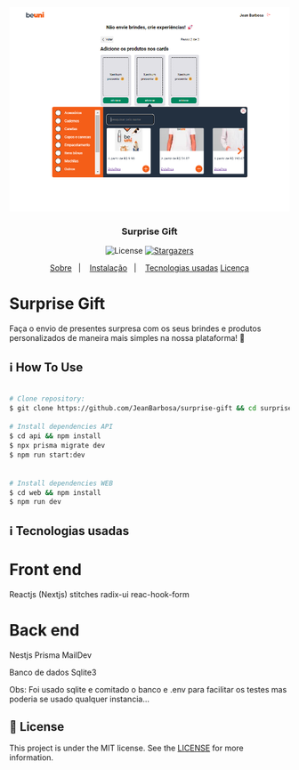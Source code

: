 ![Surprise Gift](screenshots/default.png)

<h3 align="center">
  Surprise Gift
</h3>

<p align="center">

  <img alt="License" src="https://img.shields.io/badge/license-MIT-%2304D361">

  <a target="_blank"  href ="https://github.com/jeanbarbosa/verzel-classroom/stargazers">
    <img alt="Stargazers" src="https://img.shields.io/github/stars/jeanbarbosa/verzel-classroom?style=social">
  </a>
</p>

<p align="center">
  <a target="_blank"  href ="#Classroom">Sobre</a>&nbsp;&nbsp;&nbsp;|&nbsp;&nbsp;&nbsp;
  <a target="_blank"  href ="#information_source-how-to-use">Instalação</a>&nbsp;&nbsp;&nbsp;|&nbsp;&nbsp;&nbsp;
  <a target="_blank"  href ="#tech">Tecnologias usadas</a>
  <a target="_blank"  href ="#memo-license">Licença</a>
</p>

# Surprise Gift

Faça o envio de presentes surpresa com os
seus brindes e produtos personalizados
de maneira mais simples na nossa plataforma! 🧡

## :information_source: How To Use

```bash

# Clone repository:
$ git clone https://github.com/JeanBarbosa/surprise-gift && cd surprise-gift

# Install dependencies API
$ cd api && npm install
$ npx prisma migrate dev
$ npm run start:dev


# Install dependencies WEB
$ cd web && npm install
$ npm run dev

```

## :information_source: Tecnologias usadas

# Front end

Reactjs (Nextjs)
stitches
radix-ui
reac-hook-form

# Back end

Nestjs
Prisma
MailDev

Banco de dados
Sqlite3

Obs: Foi usado sqlite e comitado o banco e .env para facilitar os testes mas poderia se usado qualquer instancia...

## :memo: License

This project is under the MIT license. See the [LICENSE](https://github.com/jeanbarbosa/verzel-classroom/blob/master/LICENSE) for more information.
